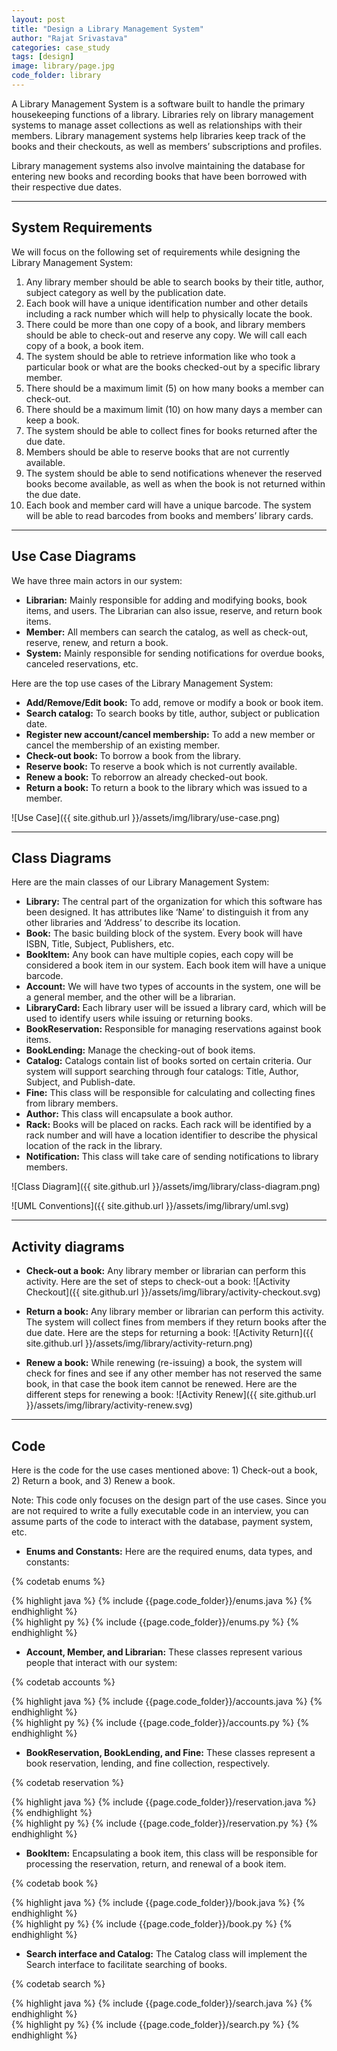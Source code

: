 ```yaml
---
layout: post
title: "Design a Library Management System"
author: "Rajat Srivastava"
categories: case_study
tags: [design]
image: library/page.jpg
code_folder: library
---
```


A Library Management System is a software built to handle the primary housekeeping functions of a library. Libraries rely on library management systems to manage asset collections as well as relationships with their members. Library management systems help libraries keep track of the books and their checkouts, as well as members’ subscriptions and profiles.

Library management systems also involve maintaining the database for entering new books and recording books that have been borrowed with their respective due dates.

---
## System Requirements
We will focus on the following set of requirements while designing the Library Management System:
1. Any library member should be able to search books by their title, author, subject category as well by the publication date.
2. Each book will have a unique identification number and other details including a rack number which will help to physically locate the book.
3. There could be more than one copy of a book, and library members should be able to check-out and reserve any copy. We will call each copy of a book, a book item.
4. The system should be able to retrieve information like who took a particular book or what are the books checked-out by a specific library member.
5. There should be a maximum limit (5) on how many books a member can check-out.
6. There should be a maximum limit (10) on how many days a member can keep a book.
7. The system should be able to collect fines for books returned after the due date.
8. Members should be able to reserve books that are not currently available.
9. The system should be able to send notifications whenever the reserved books become available, as well as when the book is not returned within the due date.
10. Each book and member card will have a unique barcode. The system will be able to read barcodes from books and members’ library cards.

---
## Use Case Diagrams
We have three main actors in our system:

- **Librarian:** Mainly responsible for adding and modifying books, book items, and users. The Librarian can also issue, reserve, and return book items.
- **Member:** All members can search the catalog, as well as check-out, reserve, renew, and return a book.
- **System:** Mainly responsible for sending notifications for overdue books, canceled reservations, etc.

Here are the top use cases of the Library Management System:

- **Add/Remove/Edit book:** To add, remove or modify a book or book item.
- **Search catalog:** To search books by title, author, subject or publication date.
- **Register new account/cancel membership:** To add a new member or cancel the membership of an existing member.
- **Check-out book:** To borrow a book from the library.
- **Reserve book:** To reserve a book which is not currently available.
- **Renew a book:** To reborrow an already checked-out book.
- **Return a book:** To return a book to the library which was issued to a member.

![Use Case]({{ site.github.url }}/assets/img/library/use-case.png)

---
## Class Diagrams
Here are the main classes of our Library Management System:

- **Library:** The central part of the organization for which this software has been designed. It has attributes like ‘Name’ to distinguish it from any other libraries and ‘Address’ to describe its location.
- **Book:** The basic building block of the system. Every book will have ISBN, Title, Subject, Publishers, etc.
- **BookItem:** Any book can have multiple copies, each copy will be considered a book item in our system. Each book item will have a unique barcode.
- **Account:** We will have two types of accounts in the system, one will be a general member, and the other will be a librarian.
- **LibraryCard:** Each library user will be issued a library card, which will be used to identify users while issuing or returning books.
- **BookReservation:** Responsible for managing reservations against book items.
- **BookLending:** Manage the checking-out of book items.
- **Catalog:** Catalogs contain list of books sorted on certain criteria. Our system will support searching through four catalogs: Title, Author, Subject, and Publish-date.
- **Fine:** This class will be responsible for calculating and collecting fines from library members.
- **Author:** This class will encapsulate a book author.
- **Rack:** Books will be placed on racks. Each rack will be identified by a rack number and will have a location identifier to describe the physical location of the rack in the library.
- **Notification:** This class will take care of sending notifications to library members.

![Class Diagram]({{ site.github.url }}/assets/img/library/class-diagram.png)

![UML Conventions]({{ site.github.url }}/assets/img/library/uml.svg)

---
## Activity diagrams

- **Check-out a book:** Any library member or librarian can perform this activity. Here are the set of steps to check-out a book:
![Activity Checkout]({{ site.github.url }}/assets/img/library/activity-checkout.svg)

- **Return a book:** Any library member or librarian can perform this activity. The system will collect fines from members if they return books after the due date. Here are the steps for returning a book:
![Activity Return]({{ site.github.url }}/assets/img/library/activity-return.png)

- **Renew a book:** While renewing (re-issuing) a book, the system will check for fines and see if any other member has not reserved the same book, in that case the book item cannot be renewed. Here are the different steps for renewing a book:
![Activity Renew]({{ site.github.url }}/assets/img/library/activity-renew.svg)

---
## Code
Here is the code for the use cases mentioned above: 1) Check-out a book, 2) Return a book, and 3) Renew a book.

Note: This code only focuses on the design part of the use cases. Since you are not required to write a fully executable code in an interview, you can assume parts of the code to interact with the database, payment system, etc.

- **Enums and Constants:** Here are the required enums, data types, and constants:

{% codetab enums %}
<div id="enumsJava" class="code-tabcontent">
{% highlight java %}
{% include {{page.code_folder}}/enums.java %}
{% endhighlight %}
</div>
<div id="enumsPy" class="code-tabcontent">
{% highlight py %}
{% include {{page.code_folder}}/enums.py %}
{% endhighlight %}
</div>

- **Account, Member, and Librarian:** These classes represent various people that interact with our system:

{% codetab accounts %}
<div id="accountsJava" class="code-tabcontent">
{% highlight java %}
{% include {{page.code_folder}}/accounts.java %}
{% endhighlight %}
</div>
<div id="accountsPy" class="code-tabcontent">
{% highlight py %}
{% include {{page.code_folder}}/accounts.py %}
{% endhighlight %}
</div>

- **BookReservation, BookLending, and Fine:** These classes represent a book reservation, lending, and fine collection, respectively.

{% codetab reservation %}
<div id="reservationJava" class="code-tabcontent">
{% highlight java %}
{% include {{page.code_folder}}/reservation.java %}
{% endhighlight %}
</div>
<div id="reservationPy" class="code-tabcontent">
{% highlight py %}
{% include {{page.code_folder}}/reservation.py %}
{% endhighlight %}
</div>

- **BookItem:** Encapsulating a book item, this class will be responsible for processing the reservation, return, and renewal of a book item.

{% codetab book %}
<div id="bookJava" class="code-tabcontent">
{% highlight java %}
{% include {{page.code_folder}}/book.java %}
{% endhighlight %}
</div>
<div id="bookPy" class="code-tabcontent">
{% highlight py %}
{% include {{page.code_folder}}/book.py %}
{% endhighlight %}
</div>

- **Search interface and Catalog:** The Catalog class will implement the Search interface to facilitate searching of books.

{% codetab search %}
<div id="searchJava" class="code-tabcontent">
{% highlight java %}
{% include {{page.code_folder}}/search.java %}
{% endhighlight %}
</div>
<div id="searchPy" class="code-tabcontent">
{% highlight py %}
{% include {{page.code_folder}}/search.py %}
{% endhighlight %}
</div>